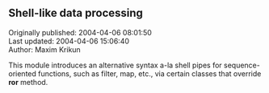 ## Shell-like data processing  
Originally published: 2004-04-06 08:01:50  
Last updated: 2004-04-06 15:06:40  
Author: Maxim Krikun  
  
This module introduces an alternative syntax a-la shell pipes for sequence-oriented functions, such as filter, map, etc., via certain classes that override __ror__ method.